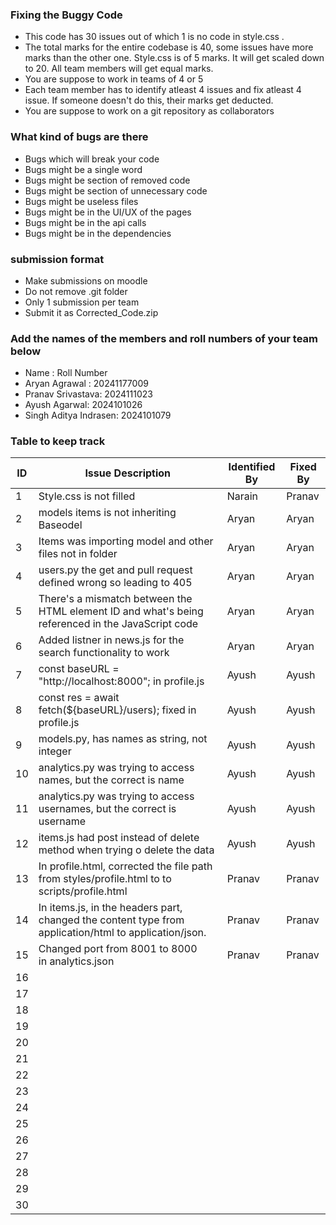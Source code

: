 ### Fixing the Buggy Code

- This code has 30 issues out of which 1 is no code in style.css . 
- The total marks for the entire codebase is 40, some issues have more marks than the other one. Style.css is of 5 marks. It will get scaled down to 20. All team members will get equal marks.
- You are suppose to work in teams of 4 or 5
- Each team member has to identify atleast 4 issues and fix atleast 4 issue. If someone doesn't do this, their marks get deducted.
- You are suppose to work on a git repository as collaborators

### What kind of bugs are there

- Bugs which will break your code
- Bugs might be a single word
- Bugs might be section of removed code
- Bugs might be section of unnecessary code
- Bugs might be useless files
- Bugs might be in the UI/UX of the pages
- Bugs might be in the api calls
- Bugs might be in the dependencies  

### submission format

- Make submissions on moodle
- Do not remove .git folder 
- Only 1 submission per team
- Submit it as Corrected_Code.zip

### Add the names of the members and roll numbers of your team below

- Name : Roll Number
- Aryan Agrawal : 20241177009
- Pranav Srivastava: 2024111023
- Ayush Agarwal: 2024101026
- Singh Aditya Indrasen: 2024101079

### Table to keep track

| ID  | Issue Description                                                                            | Identified By | Fixed By |
|-----|----------------------------------------------------------------------------------------------|---------------|----------|
| 1   | Style.css is not filled                                                                      | Narain        | Pranav   |
| 2   | models items is not inheriting Baseodel                                                      | Aryan         | Aryan    |
| 3   | Items was importing model and other files not in folder                                      | Aryan         | Aryan    |
| 4   | users.py the get and pull request defined wrong so leading to 405                            | Aryan         | Aryan    |
| 5   | There's a mismatch between the HTML element ID and what's being referenced in the JavaScript code | Aryan         | Aryan    |
| 6   | Added listner in news.js for the search functionality to work                                | Aryan         | Aryan    |
| 7   | const baseURL = "http://localhost:8000"; in profile.js                              | Ayush         | Ayush    |
| 8   | const res = await fetch(${baseURL}/users); fixed in profile.js     | Ayush         | Ayush    |
| 9   |  models.py, has names as string, not integer                        | Ayush         | Ayush    |
| 10  |  analytics.py was trying to access names, but the correct is name                       | Ayush         | Ayush    |
| 11  |   analytics.py was trying to access usernames, but the correct is username                                      | Ayush         | Ayush    |
| 12  |   items.js had post instead of  delete method when trying o delete the data      | Ayush         | Ayush    |
| 13  |    In profile.html, corrected the file path from styles/profile.html to to scripts/profile.html         | Pranav        | Pranav   |
| 14  |  In items.js, in the headers part, changed the content type from application/html to application/json.                   | Pranav        | Pranav   |
| 15  |   Changed port from 8001 to 8000 in analytics.json                                              | Pranav        | Pranav   |
| 16  |                                                                                              |               |          |
| 17  |                                                                                              |               |          |
| 18  |                                                                                              |               |          |
| 19  |                                                                                              |               |          |
| 20  |                                                                                              |               |          |
| 21  |                                                                                              |               |          |
| 22  |                                                                                              |               |          |
| 23  |                                                                                              |               |          |
| 24  |                                                                                              |               |          |
| 25  |                                                                                              |               |          |
| 26  |                                                                                              |               |          |
| 27  |                                                                                              |               |          |
| 28  |                                                                                              |               |          |
| 29  |                                                                                              |               |          |
| 30  |                                                                                              |               |          |
